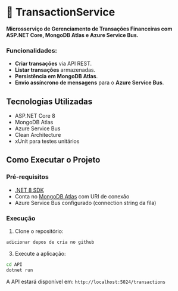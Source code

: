 # 💸 TransactionService

**Microsserviço de Gerenciamento de Transações Financeiras com ASP.NET Core, MongoDB Atlas e Azure Service Bus.**

### Funcionalidades:
- **Criar transações** via API REST.
- **Listar transações** armazenadas.
- **Persistência em MongoDB Atlas**.
- **Envio assíncrono de mensagens** para o **Azure Service Bus**.

## Tecnologias Utilizadas

- ASP.NET Core 8
- MongoDB Atlas
- Azure Service Bus
- Clean Architecture
- xUnit para testes unitários

## Como Executar o Projeto

### Pré-requisitos

* [.NET 8 SDK](https://dotnet.microsoft.com/download)
* Conta no [MongoDB Atlas](https://www.mongodb.com/cloud/atlas) com URI de conexão
* Azure Service Bus configurado (connection string da fila)

### Execução

1. Clone o repositório:

```bash
adicionar depos de cria no github
```

3. Execute a aplicação:

```bash
cd API
dotnet run
```

A API estará disponível em: `http://localhost:5024/transactions`
